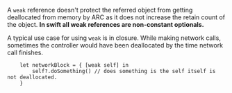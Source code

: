 A ``weak`` reference doesn't protect the referred object from getting deallocated from memory by ARC as it  does not increase the retain count of the object. **In swift all weak references are non-constant optionals.** 

A typical use case for using ``weak`` is in closure. While making network calls, sometimes the controller would have been deallocated by the time network call finishes.

		let networkBlock = { [weak self] in 
		    self?.doSomething() // does something is the self itself is not deallocated.
		}

